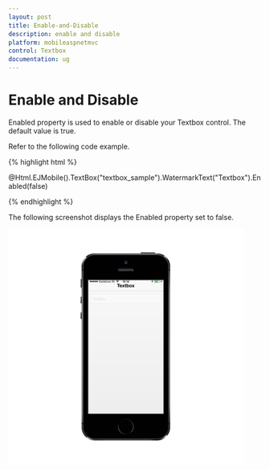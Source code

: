 ```yaml
---
layout: post
title: Enable-and-Disable
description: enable and disable
platform: mobileaspnetmvc
control: Textbox
documentation: ug
---
```


# Enable and Disable

Enabled property is used to enable or disable your Textbox control. The default value is true.

Refer to the following code example.

{% highlight html %}

@Html.EJMobile().TextBox("textbox_sample").WatermarkText("Textbox").Enabled(false)

{% endhighlight %}

The following screenshot displays the Enabled property set to false.

![D:/Final Doc/mockup/IMG_0528_iphone5s_spacegrey_portrait.png](Enable-and-Disable_images/Enable-and-Disable_img1.png)



